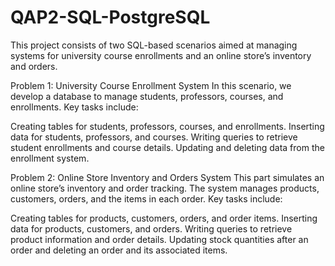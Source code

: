 # QAP2-SQL-PostgreSQL
This project consists of two SQL-based scenarios aimed at managing systems for university course enrollments and an online store’s inventory and orders.

Problem 1: University Course Enrollment System
In this scenario, we develop a database to manage students, professors, courses, and enrollments. Key tasks include:

Creating tables for students, professors, courses, and enrollments.
Inserting data for students, professors, and courses.
Writing queries to retrieve student enrollments and course details.
Updating and deleting data from the enrollment system.

Problem 2: Online Store Inventory and Orders System
This part simulates an online store’s inventory and order tracking. The system manages products, customers, orders, and the items in each order. Key tasks include:

Creating tables for products, customers, orders, and order items.
Inserting data for products, customers, and orders.
Writing queries to retrieve product information and order details.
Updating stock quantities after an order and deleting an order and its associated items.
